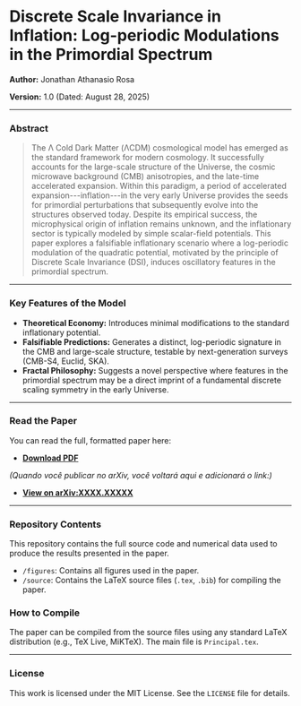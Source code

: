 # Discrete Scale Invariance in Inflation: Log-periodic Modulations in the Primordial Spectrum

**Author:** Jonathan Athanasio Rosa 


**Version:** 1.0 (Dated: August 28, 2025) 


---

### Abstract

> The Λ Cold Dark Matter (ΛCDM) cosmological model has emerged as the standard framework for modern cosmology. It successfully accounts for the large-scale structure of the Universe, the cosmic microwave background (CMB) anisotropies, and the late-time accelerated expansion. Within this paradigm, a period of accelerated expansion---inflation---in the very early Universe provides the seeds for primordial perturbations that subsequently evolve into the structures observed today. Despite its empirical success, the microphysical origin of inflation remains unknown, and the inflationary sector is typically modeled by simple scalar-field potentials. This paper explores a falsifiable inflationary scenario where a log-periodic modulation of the quadratic potential, motivated by the principle of Discrete Scale Invariance (DSI), induces oscillatory features in the primordial spectrum.

---

### Key Features of the Model

*   **Theoretical Economy:** Introduces minimal modifications to the standard inflationary potential.
*   **Falsifiable Predictions:** Generates a distinct, log-periodic signature in the CMB and large-scale structure, testable by next-generation surveys (CMB-S4, Euclid, SKA).
*   **Fractal Philosophy:** Suggests a novel perspective where features in the primordial spectrum may be a direct imprint of a fundamental discrete scaling symmetry in the early Universe.

---

### Read the Paper

You can read the full, formatted paper here:

*   **[Download PDF](./DSI_Inflation_Rosa.pdf)** 
   

*(Quando você publicar no arXiv, você voltará aqui e adicionará o link:)*
*   **[View on arXiv:XXXX.XXXXX](https://arxiv.org/abs/XXXX.XXXXX )**

---

### Repository Contents

This repository contains the full source code and numerical data used to produce the results presented in the paper.

*   `/figures`: Contains all figures used in the paper.
*   `/source`: Contains the LaTeX source files (`.tex`, `.bib`) for compiling the paper.

### How to Compile

The paper can be compiled from the source files using any standard LaTeX distribution (e.g., TeX Live, MiKTeX). The main file is `Principal.tex`.

---

### License

This work is licensed under the MIT License. See the `LICENSE` file for details.

